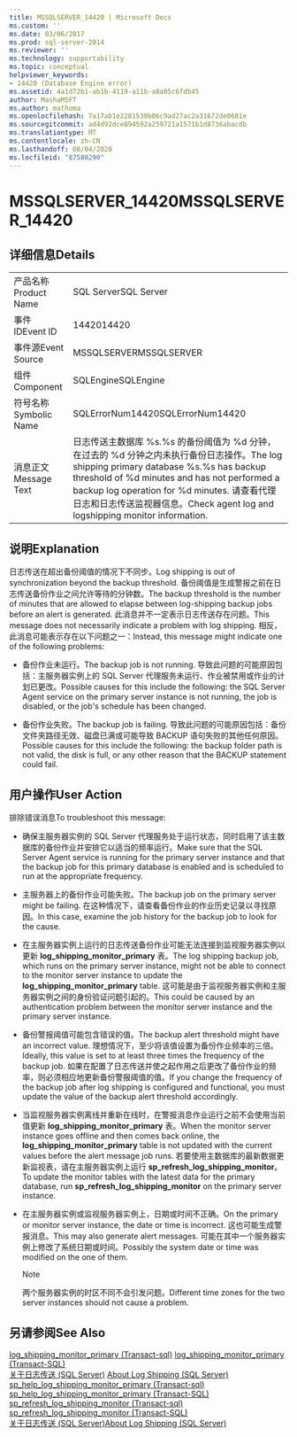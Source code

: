 ```yaml
---
title: MSSQLSERVER_14420 | Microsoft Docs
ms.custom: ''
ms.date: 03/06/2017
ms.prod: sql-server-2014
ms.reviewer: ''
ms.technology: supportability
ms.topic: conceptual
helpviewer_keywords:
- 14420 (Database Engine error)
ms.assetid: 4a1d72b1-ab1b-4119-a11b-a8a05c6fdb45
author: MashaMSFT
ms.author: mathoma
ms.openlocfilehash: 7a17ab1e2281530b06c9ad27ac2a31672de0681e
ms.sourcegitcommit: ad4d92dce894592a259721a1571b1d8736abacdb
ms.translationtype: MT
ms.contentlocale: zh-CN
ms.lasthandoff: 08/04/2020
ms.locfileid: "87580290"
---
```

# <a name="mssqlserver_14420"></a><span data-ttu-id="87683-102">MSSQLSERVER_14420</span><span class="sxs-lookup"><span data-stu-id="87683-102">MSSQLSERVER_14420</span></span>
    
## <a name="details"></a><span data-ttu-id="87683-103">详细信息</span><span class="sxs-lookup"><span data-stu-id="87683-103">Details</span></span>  
  
|||  
|-|-|  
|<span data-ttu-id="87683-104">产品名称</span><span class="sxs-lookup"><span data-stu-id="87683-104">Product Name</span></span>|<span data-ttu-id="87683-105">SQL Server</span><span class="sxs-lookup"><span data-stu-id="87683-105">SQL Server</span></span>|  
|<span data-ttu-id="87683-106">事件 ID</span><span class="sxs-lookup"><span data-stu-id="87683-106">Event ID</span></span>|<span data-ttu-id="87683-107">14420</span><span class="sxs-lookup"><span data-stu-id="87683-107">14420</span></span>|  
|<span data-ttu-id="87683-108">事件源</span><span class="sxs-lookup"><span data-stu-id="87683-108">Event Source</span></span>|<span data-ttu-id="87683-109">MSSQLSERVER</span><span class="sxs-lookup"><span data-stu-id="87683-109">MSSQLSERVER</span></span>|  
|<span data-ttu-id="87683-110">组件</span><span class="sxs-lookup"><span data-stu-id="87683-110">Component</span></span>|<span data-ttu-id="87683-111">SQLEngine</span><span class="sxs-lookup"><span data-stu-id="87683-111">SQLEngine</span></span>|  
|<span data-ttu-id="87683-112">符号名称</span><span class="sxs-lookup"><span data-stu-id="87683-112">Symbolic Name</span></span>|<span data-ttu-id="87683-113">SQLErrorNum14420</span><span class="sxs-lookup"><span data-stu-id="87683-113">SQLErrorNum14420</span></span>|  
|<span data-ttu-id="87683-114">消息正文</span><span class="sxs-lookup"><span data-stu-id="87683-114">Message Text</span></span>|<span data-ttu-id="87683-115">日志传送主数据库 %s.%s 的备份阈值为 %d 分钟，在过去的 %d 分钟之内未执行备份日志操作。</span><span class="sxs-lookup"><span data-stu-id="87683-115">The log shipping primary database %s.%s has backup threshold of %d minutes and has not performed a backup log operation for %d minutes.</span></span> <span data-ttu-id="87683-116">请查看代理日志和日志传送监视器信息。</span><span class="sxs-lookup"><span data-stu-id="87683-116">Check agent log and logshipping monitor information.</span></span>|  
  
## <a name="explanation"></a><span data-ttu-id="87683-117">说明</span><span class="sxs-lookup"><span data-stu-id="87683-117">Explanation</span></span>  
 <span data-ttu-id="87683-118">日志传送在超出备份阈值的情况下不同步。</span><span class="sxs-lookup"><span data-stu-id="87683-118">Log shipping is out of synchronization beyond the backup threshold.</span></span> <span data-ttu-id="87683-119">备份阈值是生成警报之前在日志传送备份作业之间允许等待的分钟数。</span><span class="sxs-lookup"><span data-stu-id="87683-119">The backup threshold is the number of minutes that are allowed to elapse between log-shipping backup jobs before an alert is generated.</span></span> <span data-ttu-id="87683-120">此消息并不一定表示日志传送存在问题。</span><span class="sxs-lookup"><span data-stu-id="87683-120">This message does not necessarily indicate a problem with log shipping.</span></span> <span data-ttu-id="87683-121">相反，此消息可能表示存在以下问题之一：</span><span class="sxs-lookup"><span data-stu-id="87683-121">Instead, this message might indicate one of the following problems:</span></span>  
  
-   <span data-ttu-id="87683-122">备份作业未运行。</span><span class="sxs-lookup"><span data-stu-id="87683-122">The backup job is not running.</span></span> <span data-ttu-id="87683-123">导致此问题的可能原因包括：主服务器实例上的 SQL Server 代理服务未运行、作业被禁用或作业的计划已更改。</span><span class="sxs-lookup"><span data-stu-id="87683-123">Possible causes for this include the following: the SQL Server Agent service on the primary server instance is not running, the job is disabled, or the job's schedule has been changed.</span></span>  
  
-   <span data-ttu-id="87683-124">备份作业失败。</span><span class="sxs-lookup"><span data-stu-id="87683-124">The backup job is failing.</span></span> <span data-ttu-id="87683-125">导致此问题的可能原因包括：备份文件夹路径无效、磁盘已满或可能导致 BACKUP 语句失败的其他任何原因。</span><span class="sxs-lookup"><span data-stu-id="87683-125">Possible causes for this include the following: the backup folder path is not valid, the disk is full, or any other reason that the BACKUP statement could fail.</span></span>  
  
## <a name="user-action"></a><span data-ttu-id="87683-126">用户操作</span><span class="sxs-lookup"><span data-stu-id="87683-126">User Action</span></span>  
 <span data-ttu-id="87683-127">排除错误消息</span><span class="sxs-lookup"><span data-stu-id="87683-127">To troubleshoot this message:</span></span>  
  
-   <span data-ttu-id="87683-128">确保主服务器实例的 SQL Server 代理服务处于运行状态，同时启用了该主数据库的备份作业并安排它以适当的频率运行。</span><span class="sxs-lookup"><span data-stu-id="87683-128">Make sure that the SQL Server Agent service is running for the primary server instance and that the backup job for this primary database is enabled and is scheduled to run at the appropriate frequency.</span></span>  
  
-   <span data-ttu-id="87683-129">主服务器上的备份作业可能失败。</span><span class="sxs-lookup"><span data-stu-id="87683-129">The backup job on the primary server might be failing.</span></span> <span data-ttu-id="87683-130">在这种情况下，请查看备份作业的作业历史记录以寻找原因。</span><span class="sxs-lookup"><span data-stu-id="87683-130">In this case, examine the job history for the backup job to look for the cause.</span></span>  
  
-   <span data-ttu-id="87683-131">在主服务器实例上运行的日志传送备份作业可能无法连接到监视服务器实例以更新 **log_shipping_monitor_primary** 表。</span><span class="sxs-lookup"><span data-stu-id="87683-131">The log shipping backup job, which runs on the primary server instance, might not be able to connect to the monitor server instance to update the **log_shipping_monitor_primary** table.</span></span> <span data-ttu-id="87683-132">这可能是由于监视服务器实例和主服务器实例之间的身份验证问题引起的。</span><span class="sxs-lookup"><span data-stu-id="87683-132">This could be caused by an authentication problem between the monitor server instance and the primary server instance.</span></span>  
  
-   <span data-ttu-id="87683-133">备份警报阈值可能包含错误的值。</span><span class="sxs-lookup"><span data-stu-id="87683-133">The backup alert threshold might have an incorrect value.</span></span> <span data-ttu-id="87683-134">理想情况下，至少将该值设置为备份作业频率的三倍。</span><span class="sxs-lookup"><span data-stu-id="87683-134">Ideally, this value is set to at least three times the frequency of the backup job.</span></span> <span data-ttu-id="87683-135">如果在配置了日志传送并使之起作用之后更改了备份作业的频率，则必须相应地更新备份警报阈值的值。</span><span class="sxs-lookup"><span data-stu-id="87683-135">If you change the frequency of the backup job after log shipping is configured and functional, you must update the value of the backup alert threshold accordingly.</span></span>  
  
-   <span data-ttu-id="87683-136">当监视服务器实例离线并重新在线时，在警报消息作业运行之前不会使用当前值更新 **log_shipping_monitor_primary** 表。</span><span class="sxs-lookup"><span data-stu-id="87683-136">When the monitor server instance goes offline and then comes back online, the **log_shipping_monitor_primary** table is not updated with the current values before the alert message job runs.</span></span> <span data-ttu-id="87683-137">若要使用主数据库的最新数据更新监视表，请在主服务器实例上运行 **sp_refresh_log_shipping_monitor**。</span><span class="sxs-lookup"><span data-stu-id="87683-137">To update the monitor tables with the latest data for the primary database, run **sp_refresh_log_shipping_monitor** on the primary server instance.</span></span>  
  
-   <span data-ttu-id="87683-138">在主服务器实例或监视服务器实例上，日期或时间不正确。</span><span class="sxs-lookup"><span data-stu-id="87683-138">On the primary or monitor server instance, the date or time is incorrect.</span></span> <span data-ttu-id="87683-139">这也可能生成警报消息。</span><span class="sxs-lookup"><span data-stu-id="87683-139">This may also generate alert messages.</span></span> <span data-ttu-id="87683-140">可能在其中一个服务器实例上修改了系统日期或时间。</span><span class="sxs-lookup"><span data-stu-id="87683-140">Possibly the system date or time was modified on the one of them.</span></span>  
  
    > [!NOTE]  
    >  <span data-ttu-id="87683-141">两个服务器实例的时区不同不会引发问题。</span><span class="sxs-lookup"><span data-stu-id="87683-141">Different time zones for the two server instances should not cause a problem.</span></span>  
  
## <a name="see-also"></a><span data-ttu-id="87683-142">另请参阅</span><span class="sxs-lookup"><span data-stu-id="87683-142">See Also</span></span>  
 <span data-ttu-id="87683-143">[log_shipping_monitor_primary &#40;Transact-sql&#41;](/sql/relational-databases/system-tables/log-shipping-monitor-primary-transact-sql) </span><span class="sxs-lookup"><span data-stu-id="87683-143">[log_shipping_monitor_primary &#40;Transact-SQL&#41;](/sql/relational-databases/system-tables/log-shipping-monitor-primary-transact-sql) </span></span>  
 <span data-ttu-id="87683-144">[关于日志传送 (SQL Server)](../../database-engine/log-shipping/about-log-shipping-sql-server.md) </span><span class="sxs-lookup"><span data-stu-id="87683-144">[About Log Shipping &#40;SQL Server&#41;](../../database-engine/log-shipping/about-log-shipping-sql-server.md) </span></span>  
 <span data-ttu-id="87683-145">[sp_help_log_shipping_monitor_primary &#40;Transact-sql&#41;](/sql/relational-databases/system-stored-procedures/sp-help-log-shipping-monitor-primary-transact-sql) </span><span class="sxs-lookup"><span data-stu-id="87683-145">[sp_help_log_shipping_monitor_primary &#40;Transact-SQL&#41;](/sql/relational-databases/system-stored-procedures/sp-help-log-shipping-monitor-primary-transact-sql) </span></span>  
 <span data-ttu-id="87683-146">[sp_refresh_log_shipping_monitor &#40;Transact-sql&#41;](/sql/relational-databases/system-stored-procedures/sp-refresh-log-shipping-monitor-transact-sql) </span><span class="sxs-lookup"><span data-stu-id="87683-146">[sp_refresh_log_shipping_monitor &#40;Transact-SQL&#41;](/sql/relational-databases/system-stored-procedures/sp-refresh-log-shipping-monitor-transact-sql) </span></span>  
 [<span data-ttu-id="87683-147">关于日志传送 (SQL Server)</span><span class="sxs-lookup"><span data-stu-id="87683-147">About Log Shipping &#40;SQL Server&#41;</span></span>](../../database-engine/log-shipping/about-log-shipping-sql-server.md)  
  
  
